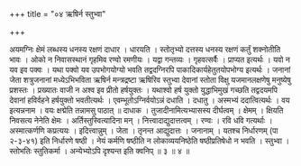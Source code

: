 +++
title = "०४ ऋषिर्न स्तुभ्वा"

+++

अयमग्निः क्षेमं लब्धस्य धनस्य रक्षणं दाधार । धारयति । स्तोतृभ्यो दत्तस्य धनस्य रक्षणं कर्तुं शक्नोतीति भावः । ओको न निवासस्थानं गृहमिव रण्वो रमणीयः । यद्वा गन्तव्यः । गृहवत्सर्वैः । प्राप्यत इत्यर्थः । यवो न यव इव पक्वः । यथा पक्वो यव उपभोगयोग्यो भवति तद्वदग्निरपि पाकादिकार्यहेतुतयोपभोग्य इत्यर्थः । जनानां जेता शत्रुजनानां मध्येऽभिभविता ऋषिर्न मन्त्रद्रष्टा ऋषिरिव स्तुभ्वा देवानां स्तोता विक्षु यजमानलक्षणेषु मनुष्येषु प्रशस्तः । प्रख्यातः वाजी न अश्व इव प्रीतो हर्षयुक्तः । यथाश्वो हर्ष युक्तो युद्धाभिमुखं गच्छति तद्वदयमपि देवानां हविर्वहने हर्षयुक्तो भवतीत्यर्थः । एवम्भूतोऽग्निर्वयोऽन्नं दधाति । दधातु । अस्मभ्यं ददात्वित्यर्थः । वय इत्यन्ननाम । वयः क्षद्मेति तन्नामसु पाठात् ॥ दाधाक । तुजादीनामित्यभ्यासस्य दीर्घत्वम् । क्षेमम् । क्षियति निवसत्य नेनेति क्षेमः । अर्तिस्तुस्वित्यादिना मन् । नित्त्वादाद्युदात्तत्वम् । रण्वः । रवि धवि गत्यर्थाः । अस्मात्कर्णणि कप्रत्ययः । इदित्त्वान्नुम् । जेता । तृनन्त आद्युदात्तः । जनानाम् । यतश्च निर्धारणम् (पा २-३-४१) इति निर्धारणे षष्ठी । नेयं कर्मणि षष्ठीति न लोकाव्ययनिष्ठेति षष्ठीप्रतिषेधो न भवति । स्तुभ्वा । स्तोभतिः स्तुतिकर्मा । अन्येभ्योऽपि दृश्यन्त इति क्वनिप् ॥ ३ ॥ ४ ॥